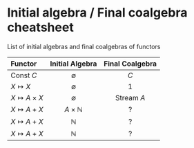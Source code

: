 # Initial algebra / Final coalgebra cheatsheet
List of initial algebras and final coalgebras of functors


| Functor           | Initial Algebra  | Final Coalgebra |
| :------------     | :------------:   |:---------------:|
| $\text{Const } C$ | $\emptyset$      | $C$             |
| $X \mapsto X$     | $\emptyset$      | $1$             |
| $X \mapsto A\times X$     | $\emptyset$      | $\text{Stream } A$             |
| $X \mapsto A + X$     | $A \times \mathbb{N}$      | ?           |
| $X \mapsto A + X$     | $\mathbb{N}$      | ?           |
| $X \mapsto A + X$     | $\mathbb{N}$      | ?           |
